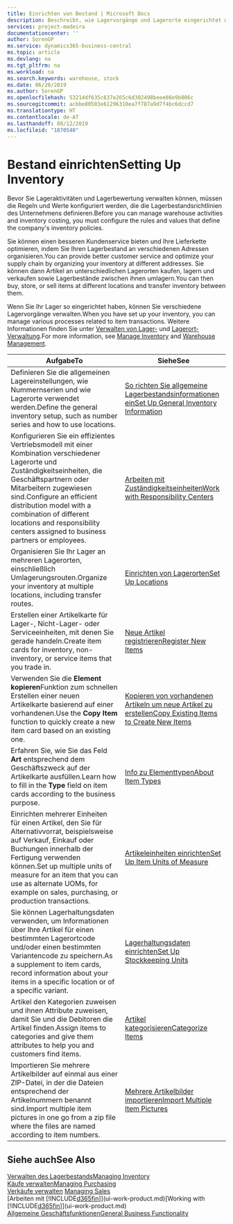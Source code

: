```yaml
---
title: Einrichten von Bestand | Microsoft Docs
description: Beschreibt, wie Lagervorgänge und Lagerorte eingerichtet werden, einschließlich Umlagerungsrouten und Standorte wie Lagerorte.
services: project-madeira
documentationcenter: ''
author: SorenGP
ms.service: dynamics365-business-central
ms.topic: article
ms.devlang: na
ms.tgt_pltfrm: na
ms.workload: na
ms.search.keywords: warehouse, stock
ms.date: 06/20/2019
ms.author: SorenGP
ms.openlocfilehash: 53214df635c637e265c6d302498beee08e9b806c
ms.sourcegitcommit: acbbe80503e61296310ea7f787a9d7f4bc6dccd7
ms.translationtype: HT
ms.contentlocale: de-AT
ms.lasthandoff: 08/12/2019
ms.locfileid: "1870540"
---
```

# <a name="setting-up-inventory"></a><span data-ttu-id="356f3-103">Bestand einrichten</span><span class="sxs-lookup"><span data-stu-id="356f3-103">Setting Up Inventory</span></span>
<span data-ttu-id="356f3-104">Bevor Sie Lageraktivitäten und Lagerbewertung verwalten können, müssen die Regeln und Werte konfiguriert werden, die die Lagerbestandsrichtlinien des Unternehmens definieren.</span><span class="sxs-lookup"><span data-stu-id="356f3-104">Before you can manage warehouse activities and inventory costing, you must configure the rules and values that define the company's inventory policies.</span></span>

<span data-ttu-id="356f3-105">Sie können einen besseren Kundenservice bieten und Ihre Lieferkette optimieren, indem Sie Ihren Lagerbestand an verschiedenen Adressen organisieren.</span><span class="sxs-lookup"><span data-stu-id="356f3-105">You can provide better customer service and optimize your supply chain by organizing your inventory at different addresses.</span></span> <span data-ttu-id="356f3-106">Sie können dann Artikel an unterschiedlichen Lagerorten kaufen, lagern und verkaufen sowie Lagerbestände zwischen ihnen umlagern.</span><span class="sxs-lookup"><span data-stu-id="356f3-106">You can then buy, store, or sell items at different locations and transfer inventory between them.</span></span>

<span data-ttu-id="356f3-107">Wenn Sie Ihr Lager so eingerichtet haben, können Sie verschiedene Lagervorgänge verwalten.</span><span class="sxs-lookup"><span data-stu-id="356f3-107">When you have set up your inventory, you can manage various processes related to item transactions.</span></span> <span data-ttu-id="356f3-108">Weitere Informationen finden Sie unter [Verwalten von Lager-](inventory-manage-inventory.md) und [Lagerort-Verwaltung](warehouse-manage-warehouse.md).</span><span class="sxs-lookup"><span data-stu-id="356f3-108">For more information, see [Manage Inventory](inventory-manage-inventory.md) and [Warehouse Management](warehouse-manage-warehouse.md).</span></span>

| <span data-ttu-id="356f3-109">Aufgabe</span><span class="sxs-lookup"><span data-stu-id="356f3-109">To</span></span> | <span data-ttu-id="356f3-110">Siehe</span><span class="sxs-lookup"><span data-stu-id="356f3-110">See</span></span> |
| --- | --- |
| <span data-ttu-id="356f3-111">Definieren Sie die allgemeinen Lagereinstellungen, wie Nummernserien und wie Lagerorte verwendet werden.</span><span class="sxs-lookup"><span data-stu-id="356f3-111">Define the general inventory setup, such as number series and how to use locations.</span></span> |[<span data-ttu-id="356f3-112">So richten Sie allgemeine Lagerbestandsinformationen ein</span><span class="sxs-lookup"><span data-stu-id="356f3-112">Set Up General Inventory Information</span></span>](inventory-how-setup-general.md) |
|<span data-ttu-id="356f3-113">Konfigurieren Sie ein effizientes Vertriebsmodell mit einer Kombination verschiedener Lagerorte und Zuständigkeitseinheiten, die Geschäftspartnern oder Mitarbeitern zugewiesen sind.</span><span class="sxs-lookup"><span data-stu-id="356f3-113">Configure an efficient distribution model with a combination of different locations and responsibility centers assigned to business partners or employees.</span></span>|[<span data-ttu-id="356f3-114">Arbeiten mit Zuständigkeitseinheiten</span><span class="sxs-lookup"><span data-stu-id="356f3-114">Work with Responsibility Centers</span></span>](inventory-responsibility-centers.md)|
| <span data-ttu-id="356f3-115">Organisieren Sie Ihr Lager an mehreren Lagerorten, einschließlich Umlagerungsrouten.</span><span class="sxs-lookup"><span data-stu-id="356f3-115">Organize your inventory at multiple locations, including transfer routes.</span></span> |[<span data-ttu-id="356f3-116">Einrichten von Lagerorten</span><span class="sxs-lookup"><span data-stu-id="356f3-116">Set Up Locations</span></span>](inventory-how-register-new-items.md) |
| <span data-ttu-id="356f3-117">Erstellen einer Artikelkarte für Lager-, Nicht-Lager- oder Serviceeinheiten, mit denen Sie gerade handeln.</span><span class="sxs-lookup"><span data-stu-id="356f3-117">Create item cards for inventory, non-inventory, or service items that you trade in.</span></span> |[<span data-ttu-id="356f3-118">Neue Artikel registrieren</span><span class="sxs-lookup"><span data-stu-id="356f3-118">Register New Items</span></span>](inventory-how-register-new-items.md) |
|<span data-ttu-id="356f3-119">Verwenden Sie die **Element kopieren**Funktion zum schnellen Erstellen einer neuen Artikelkarte basierend auf einer vorhandenen.</span><span class="sxs-lookup"><span data-stu-id="356f3-119">Use the **Copy Item** function to quickly create a new item card based on an existing one.</span></span>|[<span data-ttu-id="356f3-120">Kopieren von vorhandenen Artikeln um neue Artikel zu erstellen</span><span class="sxs-lookup"><span data-stu-id="356f3-120">Copy Existing Items to Create New Items</span></span>](inventory-how-copy-items.md)|
|<span data-ttu-id="356f3-121">Erfahren Sie, wie Sie das Feld **Art** entsprechend dem Geschäftszweck auf der Artikelkarte ausfüllen.</span><span class="sxs-lookup"><span data-stu-id="356f3-121">Learn how to fill in the **Type** field on item cards according to the business purpose.</span></span>|[<span data-ttu-id="356f3-122">Info zu Elementtypen</span><span class="sxs-lookup"><span data-stu-id="356f3-122">About Item Types</span></span>](inventory-about-item-types.md)|
|<span data-ttu-id="356f3-123">Einrichten mehrerer Einheiten für einen Artikel, den Sie für Alternativvorrat, beispielsweise auf Verkauf, Einkauf oder Buchungen innerhalb der Fertigung verwenden können.</span><span class="sxs-lookup"><span data-stu-id="356f3-123">Set up multiple units of measure for an item that you can use as alternate UOMs, for example on sales, purchasing, or production transactions.</span></span>|[<span data-ttu-id="356f3-124">Artikeleinheiten einrichten</span><span class="sxs-lookup"><span data-stu-id="356f3-124">Set Up Item Units of Measure</span></span>](inventory-how-setup-units-of-measure.md)|
|<span data-ttu-id="356f3-125">Sie können Lagerhaltungsdaten verwenden, um Informationen über Ihre Artikel für einen bestimmten Lagerortcode und/oder einen bestimmten Variantencode zu speichern.</span><span class="sxs-lookup"><span data-stu-id="356f3-125">As a supplement to item cards, record information about your items in a specific location or of a specific variant.</span></span>|[<span data-ttu-id="356f3-126">Lagerhaltungsdaten einrichten</span><span class="sxs-lookup"><span data-stu-id="356f3-126">Set Up Stockkeeping Units</span></span>](inventory-how-to-set-up-stockkeeping-units.md)|
| <span data-ttu-id="356f3-127">Artikel den Kategorien zuweisen und ihnen Attribute zuweisen, damit Sie und die Debitoren die Artikel finden.</span><span class="sxs-lookup"><span data-stu-id="356f3-127">Assign items to categories and give them attributes to help you and customers find items.</span></span> |[<span data-ttu-id="356f3-128">Artikel kategorisieren</span><span class="sxs-lookup"><span data-stu-id="356f3-128">Categorize Items</span></span>](inventory-how-categorize-items.md) |
|<span data-ttu-id="356f3-129">Importieren Sie mehrere Artikelbilder auf einmal aus einer ZIP-Datei, in der die Dateien entsprechend der Artikelnummern benannt sind.</span><span class="sxs-lookup"><span data-stu-id="356f3-129">Import multiple item pictures in one go from a zip file where the files are named according to item numbers.</span></span>|[<span data-ttu-id="356f3-130">Mehrere Artikelbilder importieren</span><span class="sxs-lookup"><span data-stu-id="356f3-130">Import Multiple Item Pictures</span></span>](inventory-how-import-item-pictures.md)|

## <a name="see-also"></a><span data-ttu-id="356f3-131">Siehe auch</span><span class="sxs-lookup"><span data-stu-id="356f3-131">See Also</span></span>
[<span data-ttu-id="356f3-132">Verwalten des Lagerbestands</span><span class="sxs-lookup"><span data-stu-id="356f3-132">Managing Inventory</span></span>](inventory-manage-inventory.md)  
[<span data-ttu-id="356f3-133">Käufe verwalten</span><span class="sxs-lookup"><span data-stu-id="356f3-133">Managing Purchasing</span></span>](purchasing-manage-purchasing.md)  
<span data-ttu-id="356f3-134">[Verkäufe verwalten](sales-manage-sales.md)  </span><span class="sxs-lookup"><span data-stu-id="356f3-134">[Managing Sales](sales-manage-sales.md)  </span></span>  
<span data-ttu-id="356f3-135">[Arbeiten mit [!INCLUDE[d365fin](includes/d365fin_md.md)]](ui-work-product.md)</span><span class="sxs-lookup"><span data-stu-id="356f3-135">[Working with [!INCLUDE[d365fin](includes/d365fin_md.md)]](ui-work-product.md)</span></span>  
[<span data-ttu-id="356f3-136">Allgemeine Geschäftsfunktionen</span><span class="sxs-lookup"><span data-stu-id="356f3-136">General Business Functionality</span></span>](ui-across-business-areas.md)
